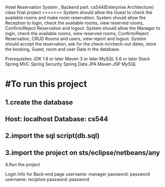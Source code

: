 Hotel Reservation System , Backend part. cs544(Enterprise Architecture) class final project
<<<<<<< System should allow the Guest to check the available rooms and make room reservation. System should allow the Reception to login, check the available rooms, view reserved rooms, Confirm/Reject Reservation and logout. System should allow the Manager to login, check the available rooms, view reserved rooms, Confirm/Reject Reservation, CRUD Rooms and users, view report and logout. System should accept the reservation, ask for the check-in/check-out dates, store the booking, Guest, room and user Data in the database.

Prerequisites
JDK 1.8 or later
Maven 3 or later
MySQL 5.6 or later
Stack
Spring MVC
Spring Security
Spring Data JPA
Maven
JSP
MySQL

#To run this project 
=========================
1.create the database 
----------------------
Host: localhost 
Database: cs544 
-----------------------
2.import the sql script(db.sql) 
-------------------------------
3.import the project on sts/eclipse/netbeans/any
-------------------------------
4.Run the project

Login Info for Back-end page
username: manager password: password username: reciption password: password
